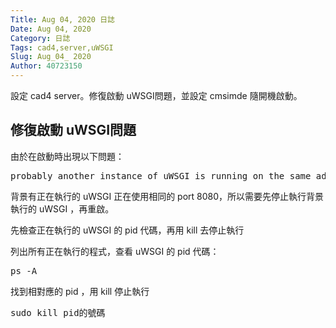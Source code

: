 ```yaml
---
Title: Aug 04, 2020 日誌
Date: Aug 04, 2020
Category: 日誌
Tags: cad4,server,uWSGI
Slug: Aug_04_ 2020
Author: 40723150
---
```

設定 cad4 server。修復啟動 uWSGI問題，並設定 cmsimde 隨開機啟動。
<!-- PELICAN_END_SUMMARY -->

## 修復啟動 uWSGI問題

由於在啟動時出現以下問題：

<pre class="brush: jscript">
probably another instance of uWSGI is running on the same address (:8080).
</pre>

背景有正在執行的 uWSGI 正在使用相同的 port 8080，所以需要先停止執行背景執行的 uWSGI ，再重啟。

先檢查正在執行的 uWSGI 的 pid 代碼，再用 kill 去停止執行

列出所有正在執行的程式，查看 uWSGI 的 pid 代碼：

<pre class="brush: jscript">
ps -A
</pre>

找到相對應的 pid ，用 kill 停止執行

<pre class="brush: jscript">
sudo kill pid的號碼
</pre>

